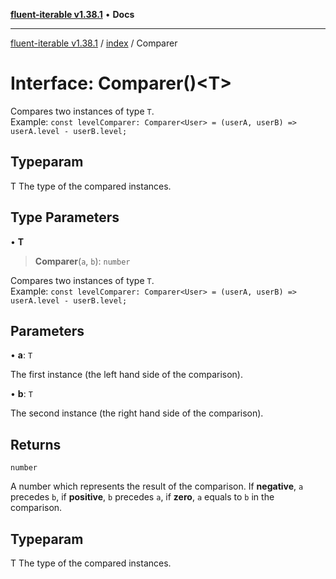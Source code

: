 [**fluent-iterable v1.38.1**](../../README.md) • **Docs**

***

[fluent-iterable v1.38.1](../../README.md) / [index](../README.md) / Comparer

# Interface: Comparer()\<T\>

Compares two instances of type `T`.<br>
  Example: `const levelComparer: Comparer<User> = (userA, userB) => userA.level - userB.level;`

## Typeparam

T The type of the compared instances.

## Type Parameters

• **T**

> **Comparer**(`a`, `b`): `number`

Compares two instances of type `T`.<br>
  Example: `const levelComparer: Comparer<User> = (userA, userB) => userA.level - userB.level;`

## Parameters

• **a**: `T`

The first instance (the left hand side of the comparison).

• **b**: `T`

The second instance (the right hand side of the comparison).

## Returns

`number`

A number which represents the result of the comparison. If **negative**, `a` precedes `b`, if **positive**, `b` precedes `a`, if **zero**, `a` equals to `b` in the comparison.

## Typeparam

T The type of the compared instances.
